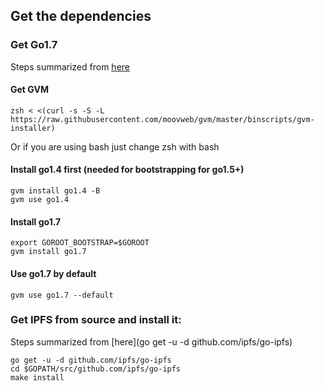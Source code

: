 ## Get the dependencies

### Get Go1.7
Steps summarized from [here](https://github.com/moovweb/gvm)

#### Get GVM
```
zsh < <(curl -s -S -L https://raw.githubusercontent.com/moovweb/gvm/master/binscripts/gvm-installer)
```
Or if you are using bash just change zsh with bash

#### Install go1.4 first (needed for bootstrapping for go1.5+)

```
gvm install go1.4 -B
gvm use go1.4
```

#### Install go1.7

```
export GOROOT_BOOTSTRAP=$GOROOT
gvm install go1.7
```

#### Use go1.7 by default

```gvm use go1.7 --default```

### Get IPFS from source and install it:
Steps summarized from [here](go get -u -d github.com/ipfs/go-ipfs)

```
go get -u -d github.com/ipfs/go-ipfs
cd $GOPATH/src/github.com/ipfs/go-ipfs
make install
```